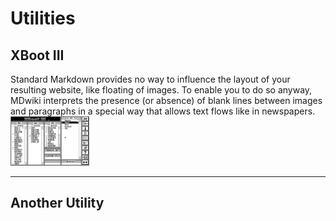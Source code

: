 Utilities
===========
XBoot III
--------

Standard Markdown provides no way to influence the layout of your resulting website, like floating of images. To enable you to do so anyway, MDwiki interprets the presence (or absence) of blank lines between images and paragraphs in a special way that allows text flows like in newspapers.
<img src="images/XBoot/XbootIII.png" width=25%>
 
- - - -

Another Utility
--------

